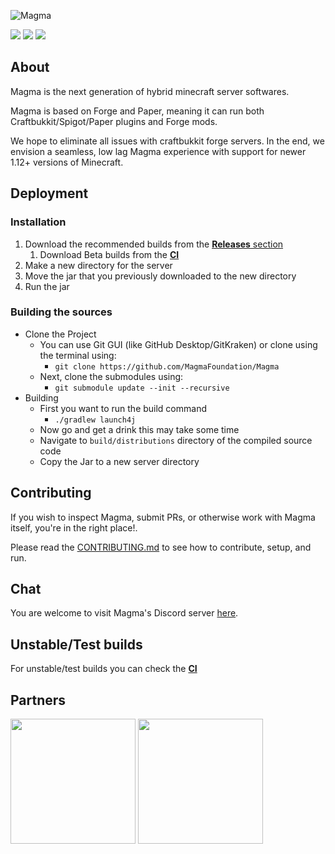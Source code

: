 ![Magma](https://img.hexeption.co.uk/magma.png)

![](https://img.shields.io/badge/Minecraft%20Forge-1.12.2%20--%202847-orange.svg?style=for-the-badge) [![](https://img.shields.io/jenkins/build/https/ci.hexeption.co.uk/job/Magma-Main/job/master?label=CI&style=for-the-badge)](https://ci.hexeption.co.uk)
![](https://bstats.org/signatures/bukkit/magma.svg)

## About

Magma is the next generation of hybrid minecraft server softwares.

Magma is based on Forge and Paper, meaning it can run both Craftbukkit/Spigot/Paper plugins and Forge mods.

We hope to eliminate all issues with craftbukkit forge servers. In the end, we envision a seamless, low lag Magma experience with support for newer 1.12+ versions of Minecraft.

## Deployment

### Installation

1. Download the recommended builds from the [**Releases** section](https://github.com/magmafoundation/Magma/releases)
   1. Download Beta builds from the [**CI**](https://ci.hexeption.co.uk/job/Magma-Main/job/master/)
2. Make a new directory for the server
3. Move the jar that you previously downloaded to the new directory
4. Run the jar

### Building the sources

- Clone the Project
  - You can use Git GUI (like GitHub Desktop/GitKraken) or clone using the terminal using:
    - `git clone https://github.com/MagmaFoundation/Magma`
  - Next, clone the submodules using:
    - `git submodule update --init --recursive`
- Building
  - First you want to run the build command
    - `./gradlew launch4j`
  - Now go and get a drink this may take some time
  - Navigate to `build/distributions` directory of the compiled source code
  - Copy the Jar to a new server directory

## Contributing

If you wish to inspect Magma, submit PRs, or otherwise work with Magma itself, you're in the right place!.

Please read the [CONTRIBUTING.md](https://github.com/magmafoundation/Magma/blob/master/CONTRIBUTING.md) to see how to contribute, setup, and run.

## Chat

You are welcome to visit Magma's Discord server [here](https://discord.gg/6rkqngA).

## Unstable/Test builds

For unstable/test builds you can check the [__CI__](https://ci.hexeption.co.uk/job/Magma-Main/job/master/)

## Partners
<a href="https://aternos.org/en/"><img src="https://design.aternos.org/dl/logotype-horizontal-blue.png" width="200"></a>
<a href="https://songoda.com/"><img src="https://cdn2.songoda.com/branding/logo.svg" width="200"></a>
